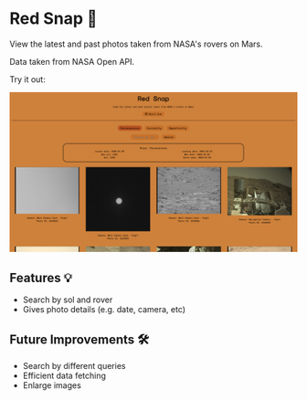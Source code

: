 # Red Snap 📸

View the latest and past photos taken from NASA's rovers on Mars.

Data taken from NASA Open API.

Try it out:

![website screenshot](/public/screenshot.png)

## Features 💡

- Search by sol and rover
- Gives photo details (e.g. date, camera, etc)

## Future Improvements 🛠️

- Search by different queries
- Efficient data fetching
- Enlarge images
